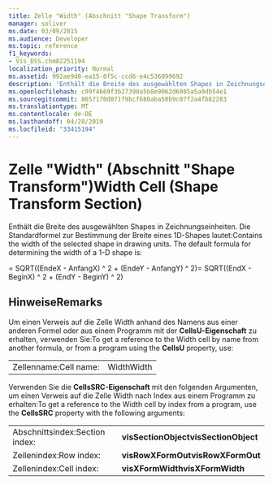 ```yaml
---
title: Zelle "Width" (Abschnitt "Shape Transform")
manager: soliver
ms.date: 03/09/2015
ms.audience: Developer
ms.topic: reference
f1_keywords:
- Vis_DSS.chm82251194
localization_priority: Normal
ms.assetid: 992ae9d8-ea15-0f5c-ccd6-e4c536099692
description: 'Enthält die Breite des ausgewählten Shapes in Zeichnungseinheiten. Die Standardformel zur Bestimmung der Breite eines 1D-Shapes lautet:'
ms.openlocfilehash: c99f4669f3b27390a5b8e9062d6085a5a9db54e1
ms.sourcegitcommit: 8657170d071f9bcf680aba50b9c07f2a4fb82283
ms.translationtype: MT
ms.contentlocale: de-DE
ms.lasthandoff: 04/28/2019
ms.locfileid: "33415194"
---
```

# <a name="width-cell-shape-transform-section"></a><span data-ttu-id="83ee2-104">Zelle "Width" (Abschnitt "Shape Transform")</span><span class="sxs-lookup"><span data-stu-id="83ee2-104">Width Cell (Shape Transform Section)</span></span>

<span data-ttu-id="83ee2-p102">Enthält die Breite des ausgewählten Shapes in Zeichnungseinheiten. Die Standardformel zur Bestimmung der Breite eines 1D-Shapes lautet:</span><span class="sxs-lookup"><span data-stu-id="83ee2-p102">Contains the width of the selected shape in drawing units. The default formula for determining the width of a 1-D shape is:</span></span>
  
<span data-ttu-id="83ee2-107">= SQRT((EndeX - AnfangX) ^ 2 + (EndeY - AnfangY) ^ 2)</span><span class="sxs-lookup"><span data-stu-id="83ee2-107">= SQRT((EndX - BeginX) ^ 2 + (EndY - BeginY) ^ 2)</span></span>
  
## <a name="remarks"></a><span data-ttu-id="83ee2-108">Hinweise</span><span class="sxs-lookup"><span data-stu-id="83ee2-108">Remarks</span></span>

<span data-ttu-id="83ee2-109">Um einen Verweis auf die Zelle Width anhand des Namens aus einer anderen Formel oder aus einem Programm mit der **CellsU-Eigenschaft** zu erhalten, verwenden Sie:</span><span class="sxs-lookup"><span data-stu-id="83ee2-109">To get a reference to the Width cell by name from another formula, or from a program using the **CellsU** property, use:</span></span> 
  
|||
|:-----|:-----|
| <span data-ttu-id="83ee2-110">Zellenname:</span><span class="sxs-lookup"><span data-stu-id="83ee2-110">Cell name:</span></span>  <br/> | <span data-ttu-id="83ee2-111">Width</span><span class="sxs-lookup"><span data-stu-id="83ee2-111">Width</span></span>  <br/> |
   
<span data-ttu-id="83ee2-112">Verwenden Sie die **CellsSRC-Eigenschaft** mit den folgenden Argumenten, um einen Verweis auf die Zelle Width nach Index aus einem Programm zu erhalten:</span><span class="sxs-lookup"><span data-stu-id="83ee2-112">To get a reference to the Width cell by index from a program, use the **CellsSRC** property with the following arguments:</span></span> 
  
|||
|:-----|:-----|
| <span data-ttu-id="83ee2-113">Abschnittsindex:</span><span class="sxs-lookup"><span data-stu-id="83ee2-113">Section index:</span></span>  <br/> |<span data-ttu-id="83ee2-114">**visSectionObject**</span><span class="sxs-lookup"><span data-stu-id="83ee2-114">**visSectionObject**</span></span> <br/> |
| <span data-ttu-id="83ee2-115">Zeilenindex:</span><span class="sxs-lookup"><span data-stu-id="83ee2-115">Row index:</span></span>  <br/> |<span data-ttu-id="83ee2-116">**visRowXFormOut**</span><span class="sxs-lookup"><span data-stu-id="83ee2-116">**visRowXFormOut**</span></span> <br/> |
| <span data-ttu-id="83ee2-117">Zellenindex:</span><span class="sxs-lookup"><span data-stu-id="83ee2-117">Cell index:</span></span>  <br/> |<span data-ttu-id="83ee2-118">**visXFormWidth**</span><span class="sxs-lookup"><span data-stu-id="83ee2-118">**visXFormWidth**</span></span> <br/> |
   


